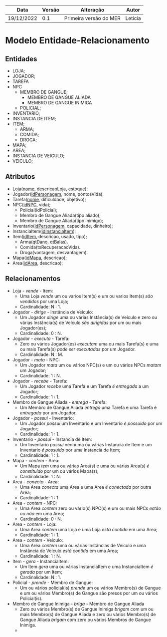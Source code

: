 |Data|Versão|Alteração|Autor| 
|----|------|---------|-----|
19/12/2022|0.1|Primeira versão do MER |Letícia|
# Modelo Entidade-Relacionamento

## Entidades
* LOJA;
* JOGADOR;
* TAREFA
* NPC
    * MEMBRO DE GANGUE;
        * MEMBRO DE GANGUE ALIADA
        * MEMBRO DE GANGUE INIMIGA
    * POLICIAL;
* INVENTARIO;
* INSTANCIA DE ITEM;
* ITEM;
    * ARMA;
    * COMIDA;
    * DROGA;
* MAPA;
* AREA;
* INSTANCIA DE VEICULO;
* VEICULO;

## Atributos
* Loja(<ins>nome</ins>, descricaoLoja, estoque);
* Jogador(<ins>idPersonagem</ins>, nome, pontosVida);
* Tarefa(<ins>nome</ins>, dificuldade, objetivo);
* NPC(<ins>idNPC</ins>, vida);
    * Policial(</ins>idPolicial</ins>);
    * Membro de Gangue Aliada(tipo aliado);
    * Membro de Gangue Aliada(tipo inimigo);
* Inventario(<ins>idPersonagem</ins>, capacidade, dinheiro); 
* InstanciaItem(<ins>idInstanciaItem</ins>);
* Item(<ins>idItem</ins>, descricao, usado, tipo); 
    * Arma(qtDano, qtBalas).
    * Comida(txRecuperacaoVida).
    * Droga(vantagem, desvantagem).
* Mapa(<ins>idMapa</ins>, descricao);
* Area(<ins>idArea</ins>, descricao); 

## Relacionamentos
* Loja - *vende* - Item:
    * Uma Loja *vende* um ou varios Item(s) e um ou varios Item(s) *são vendidos* por uma Loja;
    * Cardinalidade: N : 1.
* Jogador -  *dirige* -  Instância de Veículo:
    * Um Jogador *dirige* uma ou várias Instância(s) de Veículo e zero ou várias Instância(s) de Veículo *são dirigidas* por um ou mais Jogador(es); 
    * Cardinalidade: 0 : N.
* Jogador -  *executa* -  Tarefa:
    * Zero ou vários Jogador(es) *executam* uma ou mais Tarefa(s) e uma ou mais Tarefa(s) *pode ser executadas* por um Jogador. 
    * Cardinalidade: N : M.
* Jogador - *mata* - NPC:
    * Um Jogador *mata* um ou vários NPC(s) e um ou vários NPCs *matam* um Jogador;
    * Cardinalidade: 1 : N.
* Jogador - *recebe* - Tarefa:
    * Um Jogador *recebe* uma Tarefa e um Tarefa *é entregada* a um Jogador;
    * Cardinalidade: 1 : 1.  
* Membro de Gangue Aliada - *entrega* - Tarefa:
    *  Um Membro de Gangue Aliada *entrega* uma Tarefa e uma Tarefa é *entregada* por um Jogador.
* Jogador - *possui* - Inventario:
    * Um Jogador *possui* um Inventario e um Inventario *é possuido* por um Jogador;
    * Cardinalidade: 1 : 1.    
* Inventario - *possui* - Instancia de Item:
    * Um Inventario *possui* nenhuma ou várias Instancia de Item e um Inventario *é possuido* por uma Instancia de Item;
    * Cardinalidade: 1 : 1. 
* Mapa - *contem* - Area:
    * Um Mapa *tem* uma ou várias Area(s) e uma ou várias Area(s) *é constituído* por um ou vários Mapa(s);
    * Cardinalidade: 1 : N.
* Area - *conecta* - Area:
    * Uma Area *conecta* uma Area e uma Area *é conectada* por outra Area;
    * Cardinalidade: 1 : 1
* Area - *contem* - NPC:
    * Uma Area *contem* zero ou vário(s) NPC(s) e um ou mais NPCs *estão ou não* em uma Area;
    * Cardinalidade: 0 : N.
* Area - *contem* - Loja:
    * Uma Area *contem* uma Loja e uma Loja *está contida* em uma Area;
    * Cardinalidade: 1 : 1.
* Area - *contem* - Veiculo:
    * Uma Area *contem* uma ou várias Instâncias de Veículo e uma Instância de Veículo *está contida* em uma Area;
    * Cardinalidade: 1 : N.
* Item - *gera* - InstanciaItem:
    * Um Item *gera* uma ou várias InstanciaItem e uma InstanciaItem *é gerada* por um Item;
    * Cardinalidade: N : 1.
* Policial - *prende* - Membro de Gangue:
    * Um ou vários policial(is) *prende* um ou vários Membro(s) de Gangue e um ou vários Membro(s) de Gangue são presos por um ou vários Policial(is).
* Membro de Gangue Inimiga - *briga* - Membro de Gangue Aliada 
    * Zero ou vários Membro(s) de Gangue Inimiga *brigam* com um ou mais Membro(s) de Gangue Aliada e zero ou vários Membro(s) de Gangue Aliada *brigam* com zero ou vários Membros de Gangue Inimiga.
    * 
